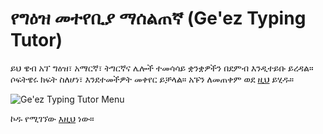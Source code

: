 # የግዕዝ መተየቢያ ማሰልጠኛ (Ge'ez Typing Tutor)

ይህ ዌብ አፕ ግዕዝ፣ አማርኛ፣ ትግርኛና ሌሎች ተመሳሳይ ቋንቋዎችን በደምብ እንዲተይቡ ይረዳል። ሶፍትዌሩ ክፍት ስለሆነ፣ እንደተመችዎት መቀየር ይቻላል። አፑን ለመጠቀም ወደ 
[ዚህ](https://geez-typing-tutor.github.io) ይሂዱ።

<img alt="Ge'ez Typing Tutor Menu" src="https://geez-typing-tutor.github.io/geez-typing-tutor-menu.png" style="vertical-align: middle" />

ኮዱ የሚገኘው [እዚህ](https://github.com/geez-typing-tutor/geez-typing-tutor) ነው።
